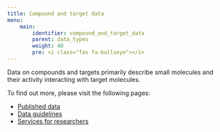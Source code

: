 ```yaml
---
title: Compound and target data
menu:
    main:
        identifier: compound_and_target_data
        parent: data_types
        weight: 40
        pre: <i class="fas fa-bullseye"></i>
---
```


Data on compounds and targets primarily describe small molecules and their activity interacting with target molecules. 

To find out more, please visit the following pages:

* [Published data](data)
* [Data guidelines](guidelines)
* [Services for researchers](services)
